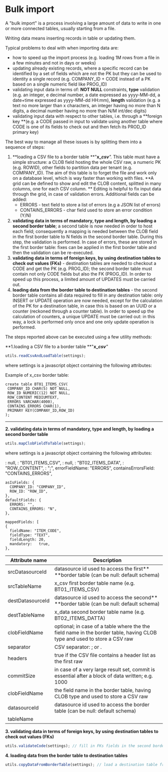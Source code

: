 # Bulk import

A "bulk import" is a process involving a large amount of data to write in one or more connected tables, usually starting from a file.

Writing data means inserting records in table or updating them.

Typical problems to deal with when importing data are:

* how to speed up the import process (e.g. loading 1M rows from a file in a few minutes and not in days or weeks)
* updating already existing records, where a specific record can be identified by a set of fields which are not the PK but they can be used to identity a single record (e.g. COMPANY\_ID + CODE instead of a PK based on a single numeric field like PROG\_ID)
* validating input data in terms of: **NOT NULL** constraints, **type** validation (e.g. an integer, e decimal number, a date expressed as yyyy-MM-dd, a date+time expressed as yyyy-MM-dd HH:mm), **length** validation (e.g. a text no more larger than x characters, an integer having no more than N digits, a decimal number having no more than N/M int/dec digits)
* validating input data with respect to other tables, i.e. through a **foreign key **(e.g. a CODE passed in input to validate using another table where CODE is one of its fields to check out and then fetch its PROD\_ID primary key)

The best way to manage all these issues is by splitting them into a sequence of steps:

1. **loading a CSV file to a border table **"**x\_**_**csv**"._ This table must have a simple structure: a CLOB field hosting the whole CSV raw, a numeric PK (e.g. ROWID), other fields to partition data per tenant (e.g. COMPANY\_ID). The aim of this table is to forget the file and work only on a database level, which is way faster than working with files. **A grid can be defined to show and edit the CLOB content, splitted in many columns, one for each CSV column. ** Editing is helpful to fix input data through the grid, in case of validation errors. Additional fields can be added:&#x20;
   * ERRORS - text field to store a list of errors (e.g a JSON list of errors)
   * CONTAINS\_ERRORS - char field used to store an error condition (Y/N)
2. **validating  data in terms of mandatory, type and length, by loading a second border table**; a second table is now needed in order to host each field; consequently a mapping is needed between the CLOB field in the first border table to N fields in the second border table. During this step, the validation is performed. In case of errors, these are stored in the first border table: fixes can be applied in the first border table and then the validation can be re-executed.&#x20;
3. **validating data in terms of foreign keys, by using destination tables to check out values (FKs)** - destination tables are needed to checkout a CODE and get the PK (e.g. PROG\_ID); the second border table must contain not only CODE fields but also the FK (PROG\_ID). In order to speed up this process, a limited amount of UPDATES must be carried out.
4. **loading data from the border table to destination tables** - the second border table contains all data required to fill in any destination table: only INSERT or UPDATE operation are now needed, except for the calculation of the PK for a destination table, in case this is based on an UUID or a counter (reckoned through a counter table). In order to speed up the calculation of counters, a unique UPDATE must be carried out: in this way, a lock is performed only once and one only update operation is performed.

The steps reported above can be executed using a few utility methods:

**1.loading a CSV file to a border table **"**x\_**_**csv**"_

```javascript
utils.readCsvAndLoadTable(settings); 
```

where settings is a javascript object containing the following attributes:

Example of x\_csv border table:

```
create table BT01_ITEMS_CSV( 
 COMPANY_ID CHAR(5) NOT NULL, 
 ROW_ID NUMERIC(12) NOT NULL, 
 ROW_CONTENT MEDIUMTEXT, 
 ERRORS VARCHAR(4000), 
 CONTAINS_ERRORS CHAR(1), 
 PRIMARY KEY(COMPANY_ID,ROW_ID) 
);
```

****

**2. validating  data in terms of mandatory, type and length, by loading a second border table**

```javascript
utils.mapClobFieldToTable(settings);
```

where settings is a javascript object containing the following attributes:





: null, : "BT01\_ITEMS\_CSV", : null, : "BT02\_ITEMS\_DATA", : "ROW\_CONTENT", : ";", errorFieldName: "ERRORS", containsErrorsField: "CONTAINS\_ERRORS",

```
asIsFields: {
  COMPANY_ID: "COMPANY_ID",
  ROW_ID: "ROW_ID",
},
defaultFields: {
  ERRORS: "",
  CONTAINS_ERRORS: "N",
},

mappedFields: [
{
  fieldName: "ITEM_CODE",
  fieldType: "TEXT",
  fieldLength: 20,
  mandatory:   true,
},
```

| Attribute name   | Description                                                                                                             |
| ---------------- | ----------------------------------------------------------------------------------------------------------------------- |
| srcDatasourceId  | datasource id used to access the first** **border table (can be null: default schema)                                   |
| srcTableName     | x\_csv first border table name (e.g. BT01\_ITEMS\_CSV)                                                                  |
| destDatasourceId | datasource id used to access the second** **border table (can be null: default schema)                                  |
| destTableName    | x\_data second border table name (e.g. BT02\_ITEMS\_DATTA)                                                              |
| clobFieldName    | optional; in case of a table where the the field name in the border table, having CLOB type and used to store a CSV raw |
| separator        | CSV separator: ; or .                                                                                                   |
| headers          | true if the CSV file contains a header list as the first raw                                                            |
| commitSize       | in case of a very large result set, commit is essential after a block of data written; e.g. 1000                        |
| clobFieldName    | the field name in the border table, having CLOB type and used to store a CSV raw                                        |
| datasourceId     | datasource id used to access the border table (can be null: default schema)                                             |
| tableName        |                                                                                                                         |



**3. validating data in terms of foreign keys, by using destination tables to check out values (FKs)**

```javascript
utils.validateCode(settings); // fill in FKs fields in the second border table, by validating CODEs in destination tables; this method must be called for each CODE field
```





**4. loading data from the border table to destination tables**

```javascript
utils.copyDataFromBorderTable(settings); // load a destination table from the seocnd border table; this method must be called for each destination table
```



